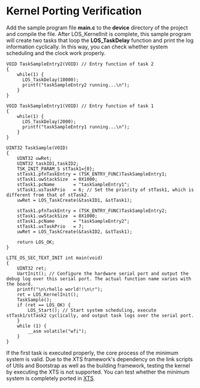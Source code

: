 # Kernel Porting Verification<a name="EN-US_TOPIC_0000001153842844"></a>

Add the sample program file  **main.c**  to the  **device**  directory of the project and compile the file. After LOS\_KernelInit is complete, this sample program will create two tasks that loop the  **LOS\_TaskDelay**  function and print the log information cyclically. In this way, you can check whether system scheduling and the clock work properly.

```
VOID TaskSampleEntry2(VOID) // Entry function of task 2
{
    while(1) {
      LOS_TaskDelay(10000);
      printf("taskSampleEntry2 running...\n");
    }
}

VOID TaskSampleEntry1(VOID) // Entry function of task 1
{
    while(1) {
      LOS_TaskDelay(2000);
      printf("taskSampleEntry1 running...\n");
    }
}

UINT32 TaskSample(VOID)
{
    UINT32 uwRet;
    UINT32 taskID1,taskID2;
    TSK_INIT_PARAM_S stTask1={0};
    stTask1.pfnTaskEntry = (TSK_ENTRY_FUNC)TaskSampleEntry1;
    stTask1.uwStackSize  = 0X1000;
    stTask1.pcName       = "taskSampleEntry1";
    stTask1.usTaskPrio   = 6; // Set the priority of stTask1, which is different from that of stTask2.
    uwRet = LOS_TaskCreate(&taskID1, &stTask1);

    stTask1.pfnTaskEntry = (TSK_ENTRY_FUNC)TaskSampleEntry2;
    stTask1.uwStackSize  = 0X1000;
    stTask1.pcName       = "taskSampleEntry2";
    stTask1.usTaskPrio   = 7;
    uwRet = LOS_TaskCreate(&taskID2, &stTask1);

    return LOS_OK;
}

LITE_OS_SEC_TEXT_INIT int main(void)
{
    UINT32 ret;
    UartInit(); // Configure the hardware serial port and output the debug log over this serial port. The actual function name varies with the board.
    printf("\n\rhello world!!\n\r");
    ret = LOS_KernelInit(); 
    TaskSample();
    if (ret == LOS_OK) {
        LOS_Start(); // Start system scheduling, execute stTask1/stTask2 cyclically, and output task logs over the serial port.
    }
    while (1) {
        __asm volatile("wfi");
    }
}
```

If the first task is executed properly, the core process of the minimum system is valid. Due to the XTS framework's dependency on the link scripts of Utils and Bootstrap as well as the building framework, testing the kernel by executing the XTS is not supported. You can test whether the minimum system is completely ported in  [XTS](porting-chip-board-xts.md).

